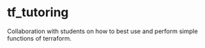 # tf_tutoring
Collaboration with students on how to best use and perform simple functions of terraform.
